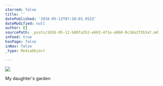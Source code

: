 ```yaml
---
starred: false
title: ''
datePublished: '2016-05-12T07:28:01.952Z'
dateModified: null
author: []
sourcePath: _posts/2016-05-12-b08fa352-e602-4f1e-a068-0c3da2f553a7.md
inFeed: true
hasPage: false
inNav: false
_type: MediaObject

---
```

![](https://the-grid-user-content.s3-us-west-2.amazonaws.com/5f7bc5fe-c770-4645-bd31-946875dfa79e.jpg)

My daughter's garden